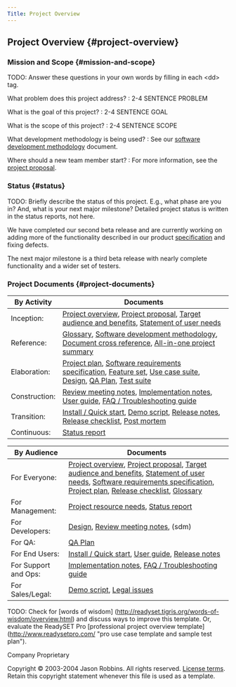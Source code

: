 ```yaml
---
Title: Project Overview
---
```


Project Overview {#project-overview}
----------------

### Mission and Scope {#mission-and-scope}

TODO: Answer these questions in your own words by filling in each
&lt;dd&gt; tag.

What problem does this project address?
:   2-4 SENTENCE PROBLEM

What is the goal of this project?
:   2-4 SENTENCE GOAL

What is the scope of this project?
:   2-4 SENTENCE SCOPE

What development methodology is being used?
:   See our [software development methodology](sdm) document.

Where should a new team member start?
:   For more information, see the [project proposal](proposal).

### Status {#status}

TODO: Briefly describe the status of this project. E.g., what phase are
you in? And, what is your next major milestone? Detailed project status
is written in the status reports, not here.

We have completed our second beta release and are currently working on
adding more of the functionality described in our product
[specification](srs) and fixing defects.

The next major milestone is a third beta release with nearly complete
functionality and a wider set of testers.

### Project Documents {#project-documents}

|By Activity    |Documents                                            |
|---------------|-----------------------------------------------------|
| Inception:    | [Project overview](index), [Project proposal](proposal), [Target audience and benefits](target-and-benefits), [Statement of user needs](user-needs) |
| Reference:    | [Glossary](glossary), [Software development methodology](sdm), [Document cross reference](document-cross-ref), [All-in-one project summary](all-in-one) |
| Elaboration:  | [Project plan](plan), [Software requirements specification](srs), [Feature set](feature-set), [Use case suite](use-case-suite), [Design](design), [QA Plan](qa-plan), [Test suite](test-suite) |
| Construction: | [Review meeting notes](review-meeting-notes), [Implementation notes](implementation-notes), [User guide](userguide), [FAQ / Troubleshooting guide](faq) |
| Transition:   | [Install / Quick start](install), [Demo script](demo-script), [Release notes](release-notes), [Release checklist](release-checklist), [Post mortem](post-mortem)|
| Continuous:   | [Status report](status-report)|


|By Audience          |Documents                                      |
|---------------------|-----------------------------------------------|
| For Everyone:       | [Project overview](index), [Project proposal](proposal), [Target audience and benefits](target-and-benefits), [Statement of user needs](user-needs), [Software requirements specification](srs), [Project plan](plan), [Release checklist](release-checklist), [Glossary](glossary)|
| For Management:     | [Project resource needs](resource-needs), [Status report](status-report)                    |
| For Developers:     | [Design](design), [Review meeting notes](review-meeting-notes), (sdm)                       |
| For QA:             | [QA Plan](qa-plan)                                                                          |
| For End Users:      | [Install / Quick start](install), [User guide](userguide), [Release notes](release-notes)   |
| For Support and Ops:| [Implementation notes](implementation-notes), [FAQ / Troubleshooting guide](faq)            |
| For Sales/Legal:    | [Demo script](demo-script), [Legal issues](legal)                                           |

TODO: Check for [words of wisdom]
(http://readyset.tigris.org/words-of-wisdom/overview.html) and
discuss ways to improve this template. Or, evaluate the ReadySET Pro
[professional project overview template]
(http://www.readysetpro.com/ "pro use case template and sample test plan").

Company Proprietary

Copyright © 2003-2004 Jason Robbins. All rights reserved. [License
terms](readyset-license.html). Retain this copyright statement whenever
this file is used as a template.


